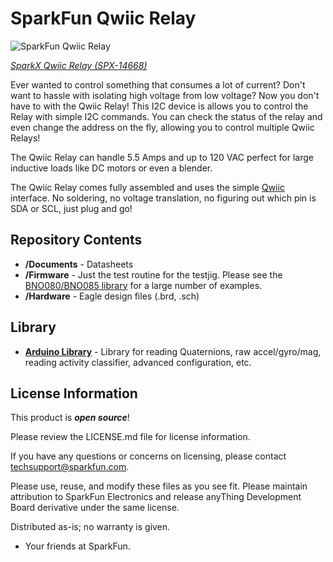 SparkFun Qwiic Relay
========================================

![SparkFun Qwiic Relay](https://cdn.sparkfun.com/assets/parts/1/2/8/6/6/14668-Qwiic_Relay-01.jpg)

[*SparkX Qwiic Relay (SPX-14668)*](https://www.sparkfun.com/products/14668)

Ever wanted to control something that consumes a lot of current? Don't want to hassle with isolating high voltage from low voltage? Now you don't have to with the Qwiic Relay! This I2C device is allows you to control the Relay with simple I2C commands. You can check the status of the relay and even change the address on the fly, allowing you to control multiple Qwiic Relays!

The Qwiic Relay can handle 5.5 Amps and up to 120 VAC perfect for large inductive loads like DC motors or even a blender.

The Qwiic Relay comes fully assembled and uses the simple [Qwiic](https://www.sparkfun.com/qwiic) interface. No soldering, no voltage translation, no figuring out which pin is SDA or SCL, just plug and go!



Repository Contents
-------------------

* **/Documents** - Datasheets
* **/Firmware** - Just the test routine for the testjig. Please see the [BNO080/BNO085 library](https://github.com/sparkfun/SparkFun_BNO080_Arduino_Library) for a large number of examples.
* **/Hardware** - Eagle design files (.brd, .sch)

Library
--------------
* **[Arduino Library](https://github.com/sparkfun/SparkFun_BNO080_Arduino_Library)** - Library for reading Quaternions, raw accel/gyro/mag, reading activity classifier, advanced configuration, etc.

License Information
-------------------

This product is _**open source**_! 

Please review the LICENSE.md file for license information. 

If you have any questions or concerns on licensing, please contact techsupport@sparkfun.com.

Please use, reuse, and modify these files as you see fit. Please maintain attribution to SparkFun Electronics and release anyThing Development Board derivative under the same license.

Distributed as-is; no warranty is given.

- Your friends at SparkFun.